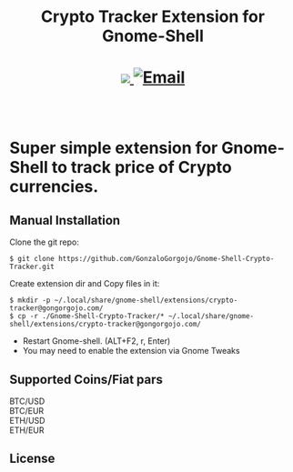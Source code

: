 <h1 align="center"> Crypto Tracker Extension for Gnome-Shell <h1>

<p align="center">
 <a href="https://github.com/GonzaloGorgojo/Gnome-Shell-Crypto-Tracker">
  <img src="https://badges.frapsoft.com/os/v2/open-source.png?v=103">
 </a>
<a href="mailto:gongorgojo@gmail.com">
    <img src="https://img.shields.io/badge/Send%20me-email-blue" alt="Email">
</a>
 </p>
 <br />
 
Super simple extension for Gnome-Shell to track price of Crypto currencies.
<br />

## Manual Installation

Clone the git repo:

    $ git clone https://github.com/GonzaloGorgojo/Gnome-Shell-Crypto-Tracker.git

Create extension dir and Copy files in it:

    $ mkdir -p ~/.local/share/gnome-shell/extensions/crypto-tracker@gongorgojo.com/
    $ cp -r ./Gnome-Shell-Crypto-Tracker/* ~/.local/share/gnome-shell/extensions/crypto-tracker@gongorgojo.com/

- Restart Gnome-shell. (ALT+F2, r, Enter)
- You may need to enable the extension via Gnome Tweaks

## Supported Coins/Fiat pars

BTC/USD <br>
BTC/EUR <br>
ETH/USD <br>
ETH/EUR

## License

